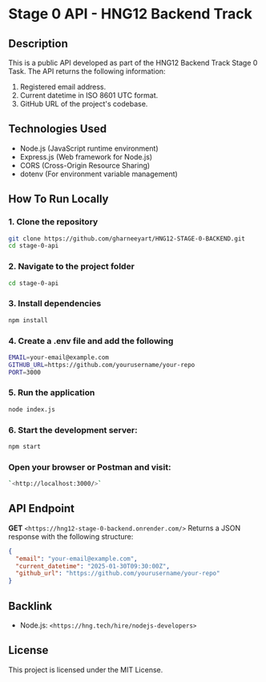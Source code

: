 # Stage 0 API - HNG12 Backend Track

## Description
This is a public API developed as part of the HNG12 Backend Track Stage 0 Task. The API returns the following information:
1. Registered email address.
2. Current datetime in ISO 8601 UTC format.
3. GitHub URL of the project's codebase.

## Technologies Used
- Node.js (JavaScript runtime environment)
- Express.js (Web framework for Node.js)
- CORS (Cross-Origin Resource Sharing)
- dotenv (For environment variable management)


## How To Run Locally
### 1. Clone the repository
  ```sh
git clone https://github.com/gharneeyart/HNG12-STAGE-0-BACKEND.git
cd stage-0-api

```
### 2. Navigate to the project folder
```sh
cd stage-0-api
```
### 3. Install dependencies
```sh
npm install
```
### 4. Create a .env file and add the following
```sh
EMAIL=your-email@example.com
GITHUB_URL=https://github.com/yourusername/your-repo
PORT=3000
```
### 5. Run the application
```sh
node index.js
```
### 6. Start the development server:
```sh
npm start
```
### Open your browser or Postman and visit:
```sh
`<http://localhost:3000/>`
```
## API Endpoint
**GET** `<https://hng12-stage-0-backend.onrender.com/>`
Returns a JSON response with the following structure:
```json
{
  "email": "your-email@example.com",
  "current_datetime": "2025-01-30T09:30:00Z",
  "github_url": "https://github.com/yourusername/your-repo"
}
```
## Backlink
- Node.js: `<https://hng.tech/hire/nodejs-developers>`

## License
This project is licensed under the MIT License.


